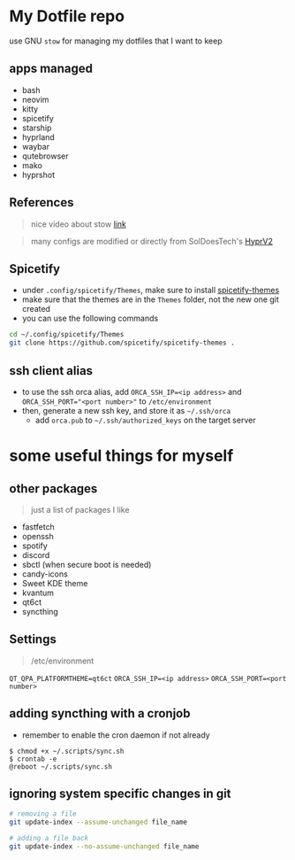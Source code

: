 # My Dotfile repo
use GNU `stow` for managing my dotfiles that I want to keep

## apps managed
- bash
- neovim
- kitty
- spicetify
- starship
- hyprland
- waybar
- qutebrowser
- mako
- hyprshot 

## References

> nice video about stow [link](https://www.youtube.com/watch?v=y6XCebnB9gs&ab_channel=DreamsofAutonomy)

> many configs are modified or directly from SolDoesTech's [HyprV2](https://github.com/SolDoesTech/HyprV2)

## Spicetify
- under `.config/spicetify/Themes`, make sure to install [spicetify-themes](https://github.com/spicetify/spicetify-themes)
- make sure that the themes are in the `Themes` folder, not the new one git created
- you can use the following commands
```bash
cd ~/.config/spicetify/Themes
git clone https://github.com/spicetify/spicetify-themes .
```

## ssh client alias
- to use the ssh orca alias, add `ORCA_SSH_IP=<ip address>` and `ORCA_SSH_PORT="<port number>"` to `/etc/environment`
- then, generate a new ssh key, and store it as `~/.ssh/orca` 
  - add `orca.pub` to `~/.ssh/authorized_keys` on the target server

# some useful things for myself

## other packages
> just a list of packages I like
- fastfetch 
- openssh
- spotify
- discord
- sbctl (when secure boot is needed)
- candy-icons
- Sweet KDE theme
- kvantum
- qt6ct
- syncthing

## Settings
> /etc/environment

`QT_QPA_PLATFORMTHEME=qt6ct`
`ORCA_SSH_IP=<ip address>`
`ORCA_SSH_PORT=<port number>`

## adding syncthing with a cronjob
- remember to enable the cron daemon if not already

```
$ chmod +x ~/.scripts/sync.sh
$ crontab -e
@reboot ~/.scripts/sync.sh
```

## ignoring system specific changes in git

```bash
# removing a file
git update-index --assume-unchanged file_name

# adding a file back
git update-index --no-assume-unchanged file_name 
```

